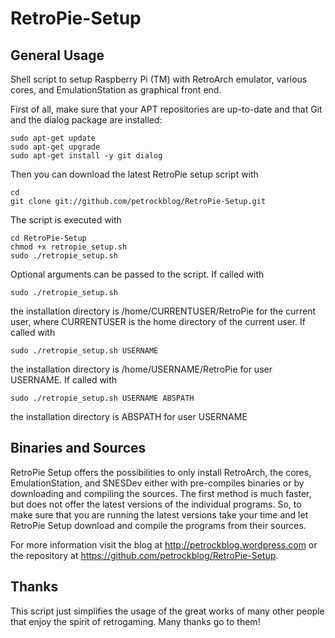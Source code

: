 RetroPie-Setup
==============

General Usage
-------------

Shell script to setup Raspberry Pi (TM) with RetroArch emulator, various cores, and EmulationStation as graphical front end.

First of all, make sure that your APT repositories are up-to-date and that Git and the dialog package are installed:

```shell
sudo apt-get update
sudo apt-get upgrade
sudo apt-get install -y git dialog
```

Then you can download the latest RetroPie setup script with

```shell
cd
git clone git://github.com/petrockblog/RetroPie-Setup.git
```

The script is executed with 

```shell
cd RetroPie-Setup
chmod +x retropie_setup.sh
sudo ./retropie_setup.sh
```

Optional arguments can be passed to the script. If called with 
```shell
sudo ./retropie_setup.sh
```
the installation directory is /home/CURRENTUSER/RetroPie for the current user, where CURRENTUSER is the home directory of the current user. If called with 
```shell
sudo ./retropie_setup.sh USERNAME
```
the installation directory is /home/USERNAME/RetroPie for user USERNAME. If called with 
```shell
sudo ./retropie_setup.sh USERNAME ABSPATH
```
the installation directory is ABSPATH for user USERNAME



Binaries and Sources
--------------------

RetroPie Setup offers the possibilities to only install RetroArch, the cores, EmulationStation, and SNESDev either with pre-compiles binaries or by downloading and compiling the sources. The first method is much faster, but does not offer the latest versions of the individual programs. So, to make sure that you are running the latest versions take your time and let RetroPie Setup download and compile the programs from their sources.

For more information visit the blog at http://petrockblog.wordpress.com or the repository at https://github.com/petrockblog/RetroPie-Setup.

Thanks
------

This script just simplifies the usage of the great works of many other people that enjoy the spirit of retrogaming. Many thanks go to them!
